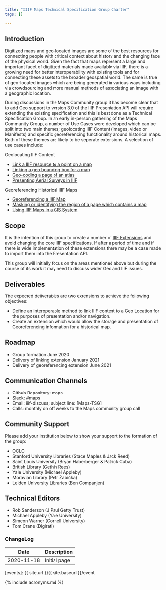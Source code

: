 ```yaml
---
title: "IIIF Maps Technical Specification Group Charter"
tags: []

---
```



## Introduction
Digitized maps and geo-located images are some of the best resources for connecting people with critical context about history and the changing face of the physical world. Given the fact that maps represent a large and important facet of digitized materials made available via IIIF, there is a growing need for better interoperability with existing tools and for connecting these assets to the broader geospatial world. The same is true of geo-located images which are being generated in various ways including via crowdsourcing and more manual methods of associating an image with a geographic location.

During discussions in the Maps Community group it has become clear that to add Geo support to version 3.0 of the IIIF Presentation API will require extending the existing specification and this is best done as a Technical Specification Group. In an early in-person gathering of the Maps Community Group, a number of Use Cases were developed which can be split into two main themes; geolocating IIIF Content (images, video or Manifests) and specific georeferencing functionality around historical maps. Both of these themes are likely to be seperate extensions. A selection of use cases include:  

Geolocating IIIF Content  
* [Link a IIIF resource to a point on a map](https://github.com/IIIF/iiif-stories/issues/135)
* [Linking a geo bounding box for a map](https://github.com/IIIF/iiif-stories/issues/133)
* [Geo-coding a page of an atlas](https://github.com/IIIF/iiif-stories/issues/132)
* [Presenting Aerial Surveys in IIIF](https://github.com/IIIF/iiif-stories/issues/117)

Georeferencing Historical IIIF Maps  
* [Georeferencing a IIIF Map](https://github.com/IIIF/iiif-stories/issues/129)
* [Masking or identifying the region of a page which contains a map](https://github.com/IIIF/iiif-stories/issues/127)
* [Using IIIF Maps in a GIS System](https://github.com/IIIF/iiif-stories/issues/126)

## Scope
It is the intention of this group to create a number of [IIIF Extensions](https://iiif.io/api/registry/extensions/) and avoid changing the core IIIF specifications. If after a period of time and if there is wide implementation of these extensions there may be a case made to import them into the Presentation API.  

This group will initially focus on the areas mentioned above but during the course of its work it may need to discuss wider Geo and IIIF issues.  

## Deliverables
The expected deliverables are two extensions to achieve the following objectives:  

* Define an interoperable method to link IIIF content to a Geo Location for the purposes of presentation and/or navigation.
* Create an extension which would allow the storage and presentation of Georeferencing information for a historical map.  

## Roadmap
* Group formation June 2020
* Delivery of linking extension January 2021
* Delivery of georeferencing extension June 2021

## Communication Channels
* Github Repository: maps
* Slack: #maps
* Email: iiif-discuss; subject line: \[Maps-TSG\]
* Calls: monthly on off weeks to the Maps community group call  

## Community Support
Please add your institution below to show your support to the formation of the group:  
* OCLC
* Stanford University Libraries (Stace Maples & Jack Reed)
* Saint Louis University (Bryan Haberberger & Patrick Cuba)
* British Library (Gethin Rees)
* Yale University (Michael Appleby)
* Moravian Library (Petr Žabička)
* Leiden University Libraries (Ben Companjen)

## Technical Editors
* Rob Sanderson (J Paul Getty Trust)
* Michael Appleby (Yale University)
* Simeon Warner (Cornell University)
* Tom Crane (Digirati)

### ChangeLog

| Date       | Description |
|------------|-------------|
| 2020-11-18 | Initial page

[discovery-slack]: https://iiif.slack.com/messages/discovery/details/
[iiif-discuss]: https://groups.google.com/forum/#!forum/iiif-discuss
[events]: {{ site.url }}{{ site.baseurl }}/event

{% include acronyms.md %}

